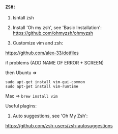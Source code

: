 ### `ZSH`:

1. Isntall zsh

2. Install 'Oh my zsh', see 'Basic Installation':
https://github.com/ohmyzsh/ohmyzsh

3. Customize vim and zsh:

https://github.com/alex-33/dotfiles

if problems (ADD NAME OF ERROR + SCREEN)

then
Ubuntu => 
```
sudo apt-get install vim-gui-common
sudo apt-get install vim-runtime
```

Mac => `brew install vim`

Useful plagins:

1. Auto suggestions, see 'Oh My Zsh':

https://github.com/zsh-users/zsh-autosuggestions
